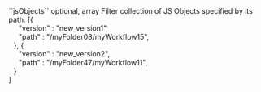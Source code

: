 <tr>
<td>``jsObjects``</td>
<td>optional, array</td>
<td>Filter collection of JS Objects specified by its path.</td>
<td> [{
  <div style="padding-left:20px;">"version" : "new_version1",</div>
  <div style="padding-left:20px;">"path" : "/myFolder08/myWorkflow15",</div>
  <div style="padding-left:10px;">}, {</div>
  <div style="padding-left:20px;">"version" : "new_version2",</div>
  <div style="padding-left:20px;">"path" : "/myFolder47/myWorkflow11",</div>
  <div style="padding-left:10px;">}</div>
  ]</td>
<td></td>
</tr>
